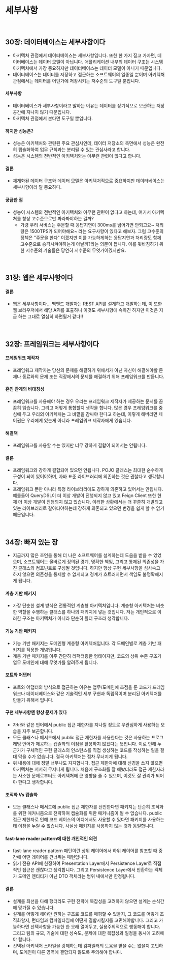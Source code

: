 # 세부사항

<br>

## 30장: 데이터베이스는 세부사항이다

- 아키텍처 관점에서 데이터베이스는 세부사항입니다. 또한 한 가지 짚고 가자면, 데이터베이스는 데이터 모델이 아닙니다. 애플리케이션 내부의 데이터 구조는 시스템 아키텍처에서 가장 중요하지만 데이터베이스는 데이터 모델이 아니기 때문입니다.
- 데이터베이스는 데이터를 저장하고 접근하는 소프트웨어의 일종일 뿐이며 아키텍처 관점에서는 데이터를 어딘가에 저장시키는 저수준의 도구일 뿐입니다.

#### 세부사항

- 데이터베이스가 세부사항이라고 맗하는 이유는 데이터를 장기적으로 보관하는 저장 공간에 지나지 않기 때문입니다.
- 아키텍처 관점에서 본다면 도구일 뿐입니다.

#### 하지만 성능은?

- 성능은 아키텍처와 관련된 주요 관심사인데, 데이터 저장소의 측면에서 성능은 완전히 캡슐화하여 업무 규칙과는 분리될 수 있는 관심사라고 합니다.
- 성능은 시스템의 전반적인 아키텍처와는 아무런 관련이 없다고 합니다.

#### 결론

- 체계화된 데이터 구조와 데이터 모델은 아키텍처적으로 중요하지만 데이터베이스는 세부사항이라 덜 중요하다.

#### 궁금한 점

- 성능이 시스템의 전반적인 아키텍처와 아무런 관련이 없다고 하는데, 여기서 아키텍처를 항상 고수준으로만 봐라봐야하는 걸까?
  - 가령 우리 서비스는 주문할 때 응답지연이 300ms를 넘어가면 안되고요~ 처리량은 1500TPS가 되어야해요~ 라는 요구사항이 있다고 해보자. 그럼 고수준의 정책은 "주문을 한다" 이겠지만 이를 가능하게하는 응답지연과 처리량도 함께 고수준으로 승격시켜야하는게 아닐까?라는 의문이 듭니다. 이를 뒷바침하기 위한 저수준의 기술들은 당연히 저수준의 무엇가이겠지만요.

<br>

## 31장: 웹은 세부사항이다

#### 결론

- 웹은 세부사항이다... 백엔드 개발자는 REST API를 설계하고 개발하는데, 이 또한 웹 브라우저에서 해당 API를 호출하니 이것도 세부사항에 속하긴 하지만 이것은 지금 하는 그대로 열심히 하면될거 같다!!

<br>

## 32장: 프레임워크는 세부사항이다

#### 프레임워크 제작자

- 프레임워크 제작자는 당신의 문제를 해결하기 위해서가 아닌 자신이 해결해야할 문제나 동료와의 문제 또는 직장에서의 문제를 해결하기 위해 프레임워크를 만듭니다.

#### 혼인 관계의 비대칭성

- 프레임워크를 사용해야 하는 경우 우리는 프레임워크 제작자가 제공하는 문서를 꼼꼼히 읽습니다. 그리고 어떻게 통합할지 생각을 합니다. 많은 경우 프레임워크를 중심에 두고 우리의 아키텍처는 그 바깥을 감싸야 한다고 하는데, 이렇게 해버리면 제어권은 우리에게 있는게 아니라 프레임워크 제작자에게 있습니다.

#### 해결책

- 프레임워크를 사용할 수는 있지만 너무 강하게 결합이 되어서는 안됩니다.

#### 결론

- 프레임워크와 강하게 결합되어 있으면 안됩니다. POJO 클래스는 최대한 순수하게 구성이 되어 있어야하며, 자바 표준 라이브러리에 의존하는 것은 괜찮다고 생각합니다.
- 프레임워크 뿐만 아니라 특정 라이브러리에도 강하게 의존하고 있어서는 안됩니다. 예를들어 QueryDSL이 더 이상 개발이 진행되지 않고 있고 Feign Client 또한 현재 더 이상 개발이 진행되지 않고 있습니다. 이러한 상황에서는 더 꾸준히 개발되고 있는 라이브러리로 갈아타야하는데 강하게 의존되고 있으면 변경을 쉽게 할 수 없기 때문입니다.

<br>

## 34장: 빠져 있는 장

- 지금까지 많은 조언을 통해 더 나은 소프트웨어를 설계하는데 도움을 받을 수 있었으며, 소프트웨어는 올바르게 정의된 경계, 명확한 책임, 그리고 통제된 의존성을 가진 클래스와 컴포넌트로 구성될 것입니다. 하지만 항상 구현 세부사항을 심사숙고 하지 않으면 의존성을 통제할 수 없게되고 경계가 흐트러지면서 책임도 불명확해지게 됩니다.

#### 계층 기반 패키지

- 가장 단순한 설계 방식은 전통적인 계층형 아키텍처입니다. 계층형 아키텍처는 비슷한 역할을 수행하는 클래스를 하나의 패키지에 넣는 것입니다. 저는 개인적으로 이러한 구조는 아키텍처가 아니라 단순히 폴더 구조라 생각합니다.

#### 기능 기반 패키지

- 기능 기반 패키지는 도메인형 계층형 아키텍처입니다. 각 도메인별로 계층 기반 패키지를 적용한 개념입니다.
- 계층 기반 패키지를 아주 간단히 리팩터링한 형태이지만, 코드의 상위 수준 구조가 업무 도메인에 대해 무엇가를 알려주게 됩니다.

#### 포트와 어댑터

- 포트와 어댑터의 방식으로 접근하는 이유는 업무/도메인에 초점을 둔 코드가 프레임워크나 데이터베이스와 같은 기술적인 세부 구현과 독립적이며 분리된 아키텍처를 만들기 위해서 입니다.

#### 구현 세부사항엔 항상 문제가 있다

- 자바와 같은 언어에서 public 접근 제한자를 지나칠 정도로 무관심하게 사용하는 모습을 자주 보곤합니다.
- 모든 클래스나 메서드에서 public 접근 제한자를 사용한다는 것은 사용하는 프로그래밍 언어가 제공하는 캡슐화의 이점을 활용하지 않겠다는 뜻입니다. 이로 인해 누군가가 구체적인 구현 클래스의 인스턴스를 직접 생성하는 코드를 작성하는 일을 절대 막을 수가 없습니다. 결국 아키텍처는 점차 무너지게 됩니다.
- 위 내용에 대해 정말 너무나도 지지합니다. 접근 제한자에 대해 신경을 쓰지 않으면 아키텍처는 서서히 무저니게 됩니다. 처음에 구조화를 잘 해놨더라도 접근 제한자라는 사소한 문제로부터도 아키텍처에 큰 영향을 줄 수 있으며, 이것도 잘 관리가 되어야 한다고 생각합니다.

#### 조직화 Vs 캡슐화

- 모든 클래스나 메서드에 public 접근 제한자를 선언한다면 패키지는 단순히 조직화를 위한 매커니즘으로 전략하여 캡슐화를 위한 매커니즘이 될 수 없습니다. public 접근 제한자로 인해 코드 베이스의 어디에서도 사용할 수 있다면 패키지를 사용하는데 이점을 누릴 수 없습니다. 사실상 패키지를 사용하지 않는 것과 동일합니다.

#### fast-lane reader pattern에 대한 개인적인 의견

- fast-lane reader pattern 패턴이란 상위 레이어에서 하위 레이어를 참조할 때 중간에 어떤 레이어를 건너뛰는 패턴입니다.
- 읽기 전용 API에 한정하여 Presentation Layer에서 Persistence Layer로 직접적인 접근은 괜찮다고 생각합니다. 그리고 Persistence Layer에서 반환하는 객체가 도메인 엔티티가 아닌 DTO 객체라는 범위 내에서만 한정됩니다.

#### 결론

- 설계를 최선을 다해 했더라도 구현 전략에 복잡성을 고려하지 않으면 설계는 순식간에 망가질 수 있습니다.
- 설계를 어떻게 해야만 원하는 구조로 코드를 매핑할 수 있을지, 그 코드를 어떻게 조직화할지, 런타임과 컴파일타임에 어떤게 결합시킬지를 고민해야합니다. 그리고 가능하다면 선택사항을 가능한 한 오래 열어두고, 실용주의적으로 행동해야 합니다. 그리고 팀의 규모, 기술에 대한 성숙도, 문제에 대한 복잡성과 일정을 동시에 고려해야 합니다.
- 선택된 아키텍처 스타일을 강제하는데 컴파일러의 도움을 받을 수는 없을지 고민하며, 도메인이 다른 영역에 결합되지 않도록 주의해야 합니다.


